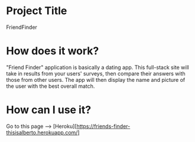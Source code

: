 # Project Title 
FriendFinder

# How does it work?
"Friend Finder" application is basically a dating app. This full-stack site will take in results from your users' surveys, then compare their answers with those from other users. The app will then display the name and picture of the user with the best overall match.

# How can I use it?
Go to this page --> 
[Heroku][https://friends-finder-thisisalberto.herokuapp.com/]
